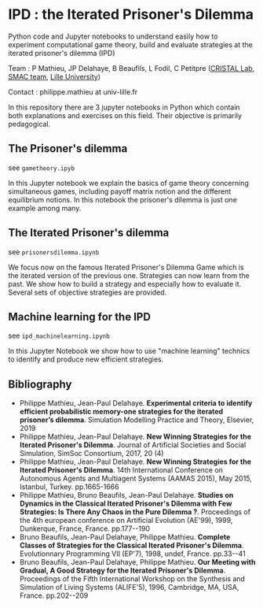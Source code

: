 # IPD : the Iterated Prisoner's Dilemma

Python code and Jupyter notebooks to understand easily how to experiment computational game theory, build and evaluate strategies at the iterated prisoner's dilemma (IPD)

Team : P Mathieu, JP Delahaye, B Beaufils, L Fodil, C Petitpre  ([CRISTAL Lab](http://www.cristal.univ-lille.fr), [SMAC team](https://www.cristal.univ-lille.fr/?rubrique27&eid=17), [Lille University](http://www.univ-lille.fr))

Contact : philippe.mathieu at univ-lille.fr

In this repository there are 3 jupyter notebooks in Python which contain both explanations and exercises on this field. Their objective is primarily pedagogical.

## The Prisoner's dilemma
see `gametheory.ipyb`

In this Jupyter notebook we explain the basics of game theory concerning simultaneous games, including payoff matrix notion and the different equilibrium notions. In this notebook the prisoner's dilemma is just one example among many.
## The Iterated Prisoner's dilemma
see `prisonersdilemma.ipynb`

We focus now on the famous Iterated Prisoner's Dilemma Game which is the iterated version of the previous one. Strategies can now learn from the past. We show how to build a strategy and especially how to evaluate it. Several sets of objective strategies are provided.

## Machine learning for the IPD
see `ipd_machinelearning.ipynb`

In this Jupyter Notebook we show how to use "machine learning" technics to identify and produce new efficient strategies.

## Bibliography
- Philippe Mathieu, Jean-Paul Delahaye. **Experimental criteria to identify efficient probabilistic memory-one strategies for the iterated prisoner’s dilemma**. Simulation Modelling Practice and Theory, Elsevier, 2019
- Philippe Mathieu, Jean-Paul Delahaye. **New Winning Strategies for the Iterated Prisoner's Dilemma**. Journal of Artificial Societies and Social Simulation, SimSoc Consortium, 2017, 20 (4)
- Philippe Mathieu, Jean-Paul Delahaye. **New Winning Strategies for the Iterated Prisoner's Dilemma**. 14th International Conference on Autonomous Agents and Multiagent Systems (AAMAS 2015), May 2015, Istanbul, Turkey. pp.1665-1666
- Philippe Mathieu, Bruno Beaufils, Jean-Paul Delahaye. **Studies on Dynamics in the Classical Iterated Prisoner's Dilemma with Few Strategies: Is There Any Chaos in the Pure Dilemma ?**. Proceedings of the 4th european conference on Artificial Evolution (AE'99), 1999, Dunkerque, France, France. pp.177--190
- Bruno Beaufils, Jean-Paul Delahaye, Philippe Mathieu. **Complete Classes of Strategies for the Classical Iterated Prisoner's Dilemma**. Evolutionnary Programming VII (EP'7), 1998, undef, France. pp.33--41
- Bruno Beaufils, Jean-Paul Delahaye, Philippe Mathieu. **Our Meeting with Gradual, A Good Strategy for the Iterated Prisoner's Dilemma**. Proceedings of the Fifth International Workshop on the Synthesis and Simulation of Living Systems (ALIFE'5), 1996, Cambridge, MA, USA, France. pp.202--209

